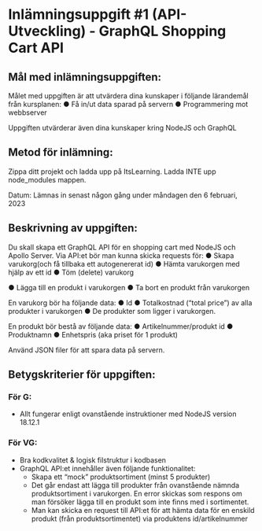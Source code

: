 # Inlämningsuppgift #1 (API-Utveckling) - GraphQL Shopping Cart API

## Mål med inlämningsuppgiften:

Målet med uppgiften är att utvärdera dina kunskaper i följande lärandemål från kursplanen:
● Få in/ut data sparad på servern
● Programmering mot webbserver

Uppgiften utvärderar även dina kunskaper kring NodeJS och GraphQL

## Metod för inlämning:

Zippa ditt projekt och ladda upp på ItsLearning. Ladda INTE upp node_modules mappen.

Datum: Lämnas in senast någon gång under måndagen den 6 februari, 2023

## Beskrivning av uppgiften:

Du skall skapa ett GraphQL API för en shopping cart med NodeJS och Apollo Server. Via
API:et bör man kunna skicka requests för:
● Skapa varukorg(och få tillbaka ett autogenererat id)
● Hämta varukorgen med hjälp av ett id
● Töm (delete) varukorg

● Lägga till en produkt i varukorgen
● Ta bort en produkt från varukorgen

En varukorg bör ha följande data:
● Id
● Totalkostnad (“total price”) av alla produkter i varukorgen
● De produkter som ligger i varukorgen.

En produkt bör bestå av följande data:
● Artikelnummer/produkt id
● Produktnamn
● Enhetspris (aka priset för 1 produkt)

Använd JSON filer för att spara data på servern.

## Betygskriterier för uppgiften:

### För G:

- Allt fungerar enligt ovanstående instruktioner med NodeJS version 18.12.1

### För VG:

- Bra kodkvalitet & logisk filstruktur i kodbasen
- GraphQL API:et innehåller även följande funktionalitet:
  - Skapa ett “mock” produktsortiment (minst 5 produkter)
  - Det går endast att lägga till produkter från ovanstående nämnda produktsortiment i varukorgen. En error skickas som respons om man försöker lägga till en produkt som inte finns med i sortimentet.
  - Man kan skicka en request till API:et för att hämta data för en enskild produkt (från produktsortimentet) via produktens id/artikelnummer
